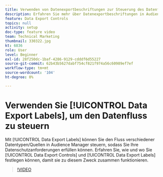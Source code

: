 ```yaml
---
title: Verwenden von Datenexportbeschriftungen zur Steuerung des Datenflusses
description: Erfahren Sie mehr über Datenexportbeschriftungen in Audience Manager. Auf diese Weise können Sie in Audience Manager den Fluss verschiedener Datentypen/Quellen steuern, sodass Sie Ihre Datenschutzanforderungen erfüllen können. Erfahren Sie, wie und wo Sie Datenexportkontrollen und Datenexportbeschriftungen festlegen können, damit sie zu diesem Zweck zusammen funktionieren.
feature: Data Export Controls
topics: null
activity: setup
doc-type: feature video
team: Technical Marketing
thumbnail: 330322.jpg
kt: 6836
role: User
level: Beginner
exl-id: 28f250dc-1baf-4286-9129-cdddf6d55227
source-git-commit: 62b43b5627dabf754cf821f974a56c60989ef7ef
workflow-type: tm+mt
source-wordcount: '104'
ht-degree: 0%

---
```


# Verwenden Sie [!UICONTROL Data Export Labels], um den Datenfluss zu steuern

Mit [!UICONTROL Data Export Labels] können Sie den Fluss verschiedener Datentypen/Quellen in Audience Manager steuern, sodass Sie Ihre Datenschutzanforderungen erfüllen können. Erfahren Sie, wie und wo Sie [!UICONTROL Data Export Controls] und [!UICONTROL Data Export Labels] festlegen können, damit sie zu diesem Zweck zusammen funktionieren.

>[!VIDEO](https://video.tv.adobe.com/v/330322/?quality=12&learn=on)
